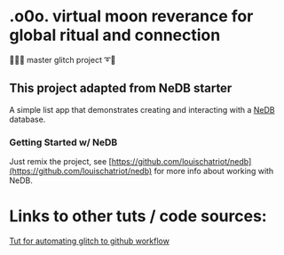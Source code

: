 # .o0o. virtual moon reverance for global ritual and connection

🤩➰➰ master glitch project ➰🤩



## This project adapted from NeDB starter
A simple list app that demonstrates creating and interacting with a [NeDB](https://github.com/louischatriot/nedb) database.


### Getting Started w/ NeDB
Just remix the project, see [https://github.com/louischatriot/nedb](https://github.com/louischatriot/nedb) for more info about working with NeDB.



# Links to other tuts / code sources:
[Tut for automating glitch to github workflow](https://dev.to/glitch/automating-my-deploys-from-github-to-glitch-2fpd)
